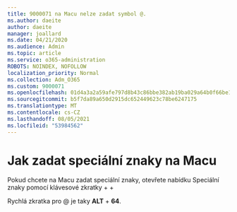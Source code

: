 ```yaml
---
title: 9000071 na Macu nelze zadat symbol @.
ms.author: daeite
author: daeite
manager: joallard
ms.date: 04/21/2020
ms.audience: Admin
ms.topic: article
ms.service: o365-administration
ROBOTS: NOINDEX, NOFOLLOW
localization_priority: Normal
ms.collection: Adm_O365
ms.custom: 9000071
ms.openlocfilehash: 01d4a3a2a59afe797d8b43c86bbe382ab19ba029a64b0f66be11201201b9d319
ms.sourcegitcommit: b5f7da89a650d2915dc652449623c78be6247175
ms.translationtype: MT
ms.contentlocale: cs-CZ
ms.lasthandoff: 08/05/2021
ms.locfileid: "53984562"
---
```

# <a name="how-to-type-special-characters-on-a-mac"></a>Jak zadat speciální znaky na Macu

Pokud chcete na Macu zadat speciální znaky, otevřete nabídku Speciální znaky pomocí klávesové zkratky   +    +  

Rychlá zkratka pro @ je taky **ALT**  +  **64**.